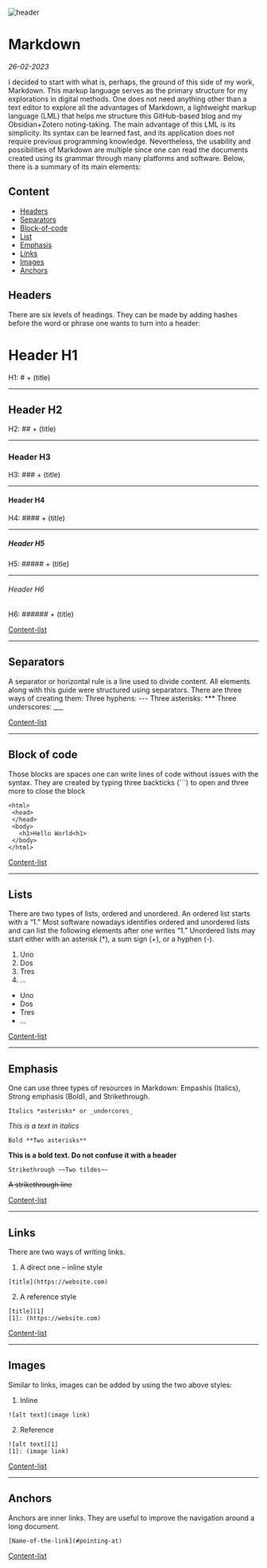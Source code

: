 ![header](https://sorrego.xyz/wp-content/uploads/2023/02/github-blog.jpg)

# Markdown
*26-02-2023*

I decided to start with what is, perhaps, the ground of this side of my work, Markdown. This markup language serves as the primary structure for my explorations in digital methods. One does not need anything other than a text editor to explore all the advantages of Markdown, a  lightweight markup language (LML) that helps me structure this GitHub-based blog and my Obsidian+Zotero noting-taking. The main advantage of this LML is its simplicity. Its syntax can be learned fast, and its application does not require previous programming knowledge. Nevertheless, the usability and possibilities of Markdown are multiple since one can read the documents created using its grammar through many platforms and software. Below, there is a summary of its main elements:

## Content
+ [Headers](#headers)
+ [Separators](#separators)
+ [Block-of-code](#block-of-code)
+ [List](#lists)
+ [Emphasis](#emphasis)
+ [Links](#links)
+ [Images](#images)
+ [Anchors](#anchors)

## Headers
There are six levels of headings. They can be made by adding hashes before the word or phrase one wants to turn into a header:

# Header H1
H1: # + (title)

---
## Header H2
H2: ## + (title)

---
### Header H3
H3: ### + (title)

---
#### Header H4
H4: #### + (title)

---
##### Header H5
H5: ##### + (title)

---
###### Header H6
H6: ###### + (title)

[Content-list](#content)

---
## Separators 
A separator or horizontal rule is a line used to divide content. All elements along with this guide were structured using separators. There are three ways of creating them:
Three hyphens: ---
Three asterisks: ***
Three underscores: ___

[Content-list](#content)

---
## Block of code
Those blocks are spaces one can write lines of code without issues with the syntax. They are created by typing three backticks (```) to open and three more to close the block
```
<html>
 <head>
 </head>
 <body>
   <h1>Hello World<h1>
 </body>
</html>
```
[Content-list](#content)

---
## Lists
There are two types of lists, ordered and unordered. 
An ordered list starts with a “1.” Most software nowadays identifies ordered and unordered lists and can list the following elements after one writes “1.” Unordered lists may start either with an asterisk (*), a sum sign (+), or a hyphen (-).
1.	Uno
2.	Dos
3.	Tres
4.	…

-	Uno
-	Dos
-	Tres
-	…

[Content-list](#content)

---
## Emphasis
One can use three types of resources in Markdown: Empashis (Italics), Strong emphasis (Bold), and Strikethrough.
```
Italics *asterisks* or _undercores_
```
*This is a text in italics*
 
```
Bold **Two asterisks**
```
**This is a bold text. Do not confuse it with a header**

```
Strikethrough ~~Two tildes~~
```
~~A strikethrough line~~

[Content-list](#content)

---
## Links 
There are two ways of writing links. 
1.	A direct one – inline style 
```
[title](https://website.com)
```
2.	A reference style
```
[title][1]
[1]: (https://website.com)
```

[Content-list](#content)

---
## Images
Similar to links, images can be added by using the two above styles:
1.	Inline
```
![alt text](image link)
```
2.	Reference
```
![alt text][1]
[1]: (image link)
```
[Content-list](#content)

---
## Anchors
Anchors are inner links. They are useful to improve the navigation around a long document. 
```
[Name-of-the-link](#pointing-at)
```

[Content-list](#content)